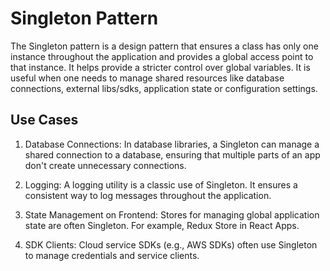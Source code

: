 # Singleton Pattern

The Singleton pattern is a design pattern that ensures a class has only one
instance throughout the application and provides a global access point to that
instance. It helps provide a stricter control over global variables. It is
useful when one needs to manage shared resources like database connections,
external libs/sdks, application state or configuration settings.

## Use Cases

1. Database Connections: In database libraries, a Singleton can manage a shared
   connection to a database, ensuring that multiple parts of an app don't create
   unnecessary connections.

2. Logging: A logging utility is a classic use of Singleton. It ensures a
   consistent way to log messages throughout the application.

3. State Management on Frontend: Stores for managing global application state
   are often Singleton. For example, Redux Store in React Apps.

4. SDK Clients: Cloud service SDKs (e.g., AWS SDKs) often use Singleton to
   manage credentials and service clients.
